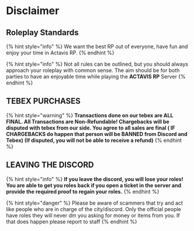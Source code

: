 # Disclaimer

## **Roleplay Standards**

{% hint style="info" %}
We want the best RP out of everyone, have fun and enjoy your time in Actavis RP.
{% endhint %}

{% hint style="info" %}
Not all rules can be outlined, but you should always approach your roleplay with common sense. The aim should be for both parties to have an enjoyable time while playing the **ACTAVIS RP** Server
{% endhint %}

## **TEBEX  PURCHASES**

{% hint style="warning" %}
**Transactions done on our tebex are ALL FINAL. All Transactions are Non-Refundable! Chargebacks will be disputed with tebex from our side. You agree to all sales are final (   IF CHARGEBACKS do happen that person will be BANNED from Discord and Tebex) (If disputed, you will not be able to receive a refund)**
{% endhint %}

## **LEAVING THE DISCORD**

{% hint style="info" %}
**If you leave the discord, you will lose your roles! You are able to get you roles back if you open a ticket in the server and provide the required proof to regain your roles.**
{% endhint %}

{% hint style="danger" %}
Please be aware of scammers that try and act like people who are in charge of the city/discord.  Only the official people have roles they will never dm you asking for money or items from you. If that does happen please report to staff
{% endhint %}

